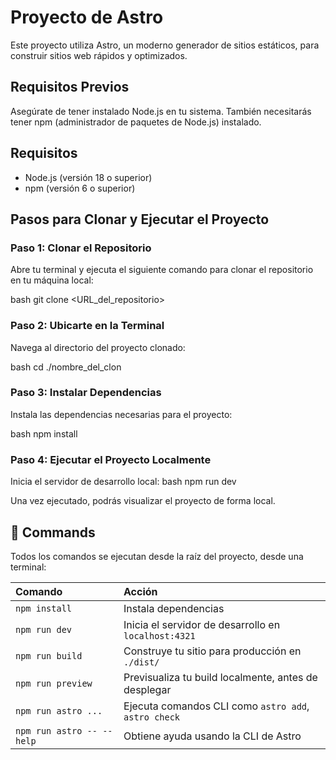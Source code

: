 # Proyecto de Astro

Este proyecto utiliza Astro, un moderno generador de sitios estáticos, para construir sitios web rápidos y optimizados.

## Requisitos Previos

Asegúrate de tener instalado Node.js en tu sistema. También necesitarás tener npm (administrador de paquetes de Node.js) instalado.

## Requisitos

- Node.js (versión 18 o superior)
- npm (versión 6 o superior)

## Pasos para Clonar y Ejecutar el Proyecto

### Paso 1: Clonar el Repositorio

Abre tu terminal y ejecuta el siguiente comando para clonar el repositorio en tu máquina local:

bash git clone <URL_del_repositorio>

### Paso 2: Ubicarte en la Terminal

Navega al directorio del proyecto clonado:

bash cd ./nombre_del_clon

### Paso 3: Instalar Dependencias

Instala las dependencias necesarias para el proyecto:

bash npm install

### Paso 4: Ejecutar el Proyecto Localmente

Inicia el servidor de desarrollo local:
bash npm run dev

Una vez ejecutado, podrás visualizar el proyecto de forma local.

## 🧞 Commands

Todos los comandos se ejecutan desde la raíz del proyecto, desde una terminal:

| Comando                   | Acción                                           |
| :------------------------ | :----------------------------------------------- |
| `npm install`             | Instala dependencias                            |
| `npm run dev`             | Inicia el servidor de desarrollo en `localhost:4321` |
| `npm run build`           | Construye tu sitio para producción en `./dist/` |
| `npm run preview`         | Previsualiza tu build localmente, antes de desplegar |
| `npm run astro ...`       | Ejecuta comandos CLI como `astro add`, `astro check` |
| `npm run astro -- --help` | Obtiene ayuda usando la CLI de Astro     
